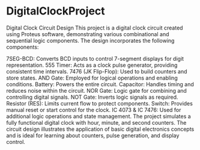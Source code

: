 # DigitalClockProject
Digital Clock Circuit Design
This project is a digital clock circuit created using Proteus software, demonstrating various combinational and sequential logic components. The design incorporates the following components:

7SEG-BCD: Converts BCD inputs to control 7-segment displays for digit representation.
555 Timer: Acts as a clock pulse generator, providing consistent time intervals.
7476 (JK Flip-Flop): Used to build counters and store states.
AND Gate: Employed for logical operations and enabling conditions.
Battery: Powers the entire circuit.
Capacitor: Handles timing and reduces noise within the circuit.
NOR Gate: Logic gate for combining and controlling digital signals.
NOT Gate: Inverts logic signals as required.
Resistor (RES): Limits current flow to protect components.
Switch: Provides manual reset or start control for the clock.
IC 4073 & IC 7476: Used for additional logic operations and state management.
The project simulates a fully functional digital clock with hour, minute, and second counters. The circuit design illustrates the application of basic digital electronics concepts and is ideal for learning about counters, pulse generation, and display control.
 
